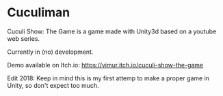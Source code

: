 # Cuculiman

Cuculi Show: The Game is a game made with Unity3d based on a youtube web series.

Currently in (no) development.

Demo available on Itch.io: 
https://vimur.itch.io/cuculi-show-the-game

Edit 2018: Keep in mind this is my first attemp to make a proper game in Unity, so don't expect too much.
